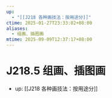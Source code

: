 ```yaml
---
up:
  - "[[J218 各种画技法：按用途分]]"
ctime: 2025-01-27T23:33:02+08:00
aliases:
  - 组画、插图画
mtime: 2025-09-09T12:37:17+08:00
---
```


# J218.5 组画、插图画

- up: [[J218 各种画技法：按用途分]]
